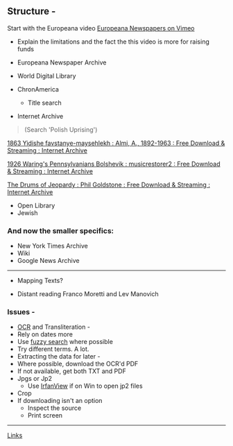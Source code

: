 ##  Structure - 
  Start with the Europeana video
  [Europeana Newspapers on Vimeo](https://vimeo.com/100313926)
  
 - Explain the limitations and the fact the this video is more for raising funds 
  
- Europeana Newspaper Archive
- World Digital Library
- ChronAmerica
  + Title search
- Internet Archive
> (Search 'Polish Uprising')

[1863 Yidishe favstanye-maysehlekh : Almi, A., 1892-1963 : Free Download & Streaming : Internet Archive](https://archive.org/details/nybc205736)

[1926 Waring's Pennsylvanians Bolshevik : musicrestorer2 : Free Download & Streaming : Internet Archive](https://archive.org/details/1926WaringsPennsylvaniansBolshevik)

[The Drums of Jeopardy : Phil Goldstone : Free Download & Streaming : Internet Archive](https://archive.org/details/TheDrumsofJeopardy)

 - Open Library
 - Jewish 

### And now the smaller specifics:
    
- New York Times Archive
- Wiki
- Google News Archive 
 ---
- Mapping Texts?

- Distant reading
      Franco Moretti and Lev Manovich


### Issues - 
- [OCR](https://en.wikipedia.org/wiki/Optical_character_recognition) and Transliteration -
 - Rely on dates more
 - Use [fuzzy search](https://en.wikipedia.org/wiki/Approximate_string_matching) where possible
 - Try different terms. A lot.
- Extracting the data for later -
 - Where possible, download the OCR'd PDF
 - If not available, get both TXT and PDF
 - Jpgs or Jp2 
   - Use [IrfanView](http://www.irfanview.com/) if on Win to open jp2 files
 - Crop
 - If downloading isn't an option
   - Inspect the source
   - Print screen

---
[Links](/links)
